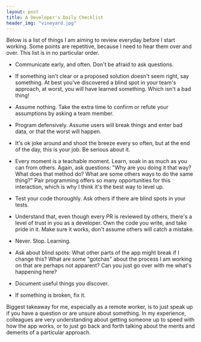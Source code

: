 ```yaml
---
layout: post
title: A Developer's Daily Checklist
header_img: "vineyard.jpg"
---
```

<p>Below is a list of things I am aiming to review everyday before I start working. Some points are repetitive, because I need to hear them over and over. This list is in no particular order.</p>

<ul>
<li><p>Communicate early, and often. Don't be afraid to ask questions.</p></li>
<li><p>If something isn't clear or a proposed solution doesn't seem right, say something. At best you've discovered a blind spot in your team's approach, at worst, you will have learned something. Which isn't a bad thing!</p></li>
<li><p>Assume nothing. Take the extra time to confirm or refute your assumptions by asking a team member.</p></li>
<li><p>Program defensively. Assume users will break things and enter bad data, or that the worst will happen.</p></li>
<li><p>It's ok joke around and shoot the breeze every so often, but at the end of the day, this is your job. Be serious about it.</p></li>
<li><p>Every moment is a teachable moment. Learn, soak in as much as you can from others. Again, ask questions: "Why are you doing it that way? What does that method do? What are some others ways to do the same thing?" Pair programming offers so many opportunities for this interaction, which is why I think it's the best way to level up.</p></li>
<li><p>Test your code thoroughly. Ask others if there are blind spots in your tests.</p></li>
<li><p>Understand that, even though every PR is reviewed by others, there's a level of trust in you as a developer. Own the code you write, and take pride in it. Make sure it works, don't assume others will catch a mistake.</p></li>
<li><p>Never. Stop. Learning.</p></li>
<li><p>Ask about blind spots: What other parts of the app might break if I change this? What are some "gotchas" about the process I am working on that are perhaps not apparent? Can you just go over with me what's happening here?</p></li>
<li><p>Document useful things you discover.</p></li>
<li><p>If something is broken, fix it.</p></li>
</ul>

<p>Biggest takeaway for me, especially as a remote worker, is to just speak up if you have a question or are unsure about something. In my experience, colleagues are very understanding about getting someone up to speed with how the app works, or to just go back and forth talking about the merits and demerits of a particular approach.</p>

